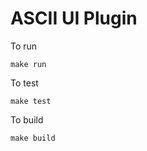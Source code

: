 # ASCII UI Plugin

To run

```
make run
```

To test

```
make test
```

To build

```
make build
```
